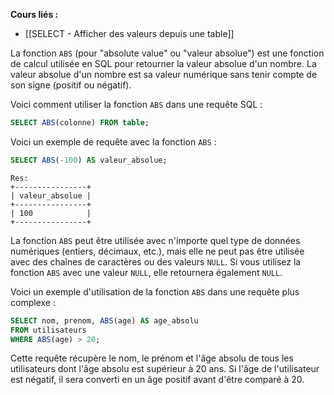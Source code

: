 **Cours liés :**
- [[SELECT - Afficher des valeurs depuis une table]]

La fonction `ABS` (pour "absolute value" ou "valeur absolue") est une fonction de calcul utilisée en SQL pour retourner la valeur absolue d'un nombre. La valeur absolue d'un nombre est sa valeur numérique sans tenir compte de son signe (positif ou négatif).

Voici comment utiliser la fonction `ABS` dans une requête SQL :

```sql
SELECT ABS(colonne) FROM table;
```

Voici un exemple de requête avec la fonction `ABS` :

```sql
SELECT ABS(-100) AS valeur_absolue;
```

```
Res:
+----------------+
| valeur_absolue |
+----------------+
| 100            |
+----------------+
```

La fonction `ABS` peut être utilisée avec n'importe quel type de données numériques (entiers, décimaux, etc.), mais elle ne peut pas être utilisée avec des chaînes de caractères ou des valeurs `NULL`. Si vous utilisez la fonction `ABS` avec une valeur `NULL`, elle retournera également `NULL`.

Voici un exemple d'utilisation de la fonction `ABS` dans une requête plus complexe :

```sql
SELECT nom, prenom, ABS(age) AS age_absolu
FROM utilisateurs
WHERE ABS(age) > 20;
```

Cette requête récupère le nom, le prénom et l'âge absolu de tous les utilisateurs dont l'âge absolu est supérieur à 20 ans. Si l'âge de l'utilisateur est négatif, il sera converti en un âge positif avant d'être comparé à 20.